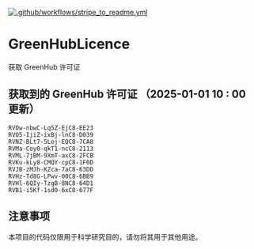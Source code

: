 [![.github/workflows/stripe_to_readme.yml](https://github.com/zjx-kimi/GreenHubLicence/actions/workflows/stripe_to_readme.yml/badge.svg)](https://github.com/zjx-kimi/GreenHubLicence/actions/workflows/stripe_to_readme.yml)
# GreenHubLicence
获取 GreenHub 许可证
## 获取到的 GreenHub 许可证 （2025-01-01 10 : 00 更新）
```
RVOw-nbwC-Lq5Z-EjC8-EE23
RVO5-IjiZ-ixBj-lnC8-D039
RVNZ-BLt7-5Loj-EQC8-7CA8
RVMa-Coy0-qkT1-ncC8-2113
RVML-7jBM-9XmT-axC8-2FCB
RVKu-kLy8-CMQY-cpC8-1F0D
RVJB-zMJh-KZca-7aC8-63DD
RVHz-Td8G-LPwv-00C8-6BB9
RVHl-6QIy-TzgB-8NC8-64D1
RVB1-i5Kf-1sd0-6xC8-677F
```

## 注意事项

本项目的代码仅限用于科学研究目的，请勿将其用于其他用途。

